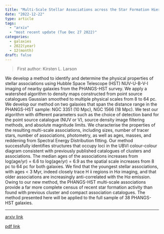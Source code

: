 ```yaml
---
title: "Multi-Scale Stellar Associations across the Star Formation Hierarchy in PHANGS-HST Nearby Galaxies: Methodology and Properties"
date: "2022-12-22"
type: article
tags:
  - "arxiv"
  - "most recent update (Tue Dec 27 2022)"
categories:
  - galaxies
  - 2022(year)
  - 12(month)
draft: false
---
```


> First author: Kirsten L. Larson

 We develop a method to identify and determine the physical properties of
stellar associations using Hubble Space Telescope (HST) NUV-U-B-V-I imaging of
nearby galaxies from the PHANGS-HST survey. We apply a watershed algorithm to
density maps constructed from point source catalogues Gaussian smoothed to
multiple physical scales from 8 to 64 pc. We develop our method on two galaxies
that span the distance range in the PHANGS-HST sample: NGC 3351 (10 Mpc), NGC
1566 (18 Mpc). We test our algorithm with different parameters such as the
choice of detection band for the point source catalogue (NUV or V), source
density image filtering methods, and absolute magnitude limits. We characterise
the properties of the resulting multi-scale associations, including sizes,
number of tracer stars, number of associations, photometry, as well as ages,
masses, and reddening from Spectral Energy Distribution fitting. Our method
successfully identifies structures that occupy loci in the UBVI colour-colour
diagram consistent with previously published catalogues of clusters and
associations. The median ages of the associations increases from log(age/yr) =
6.6 to log(age/yr) = 6.9 as the spatial scale increases from 8 pc to 64 pc for
both galaxies. We find that the youngest stellar associations, with ages < 3
Myr, indeed closely trace H ii regions in H$\alpha$ imaging, and that older
associations are increasingly anti-correlated with the H$\alpha$ emission.
Owing to our new method, the PHANGS-HST multi-scale associations provide a far
more complete census of recent star formation activity than found with previous
cluster and compact association catalogues. The method presented here will be
applied to the full sample of 38 PHANGS-HST galaxies.

---
[arxiv link](http://arxiv.org/abs/2212.11425v1)

[pdf link](http://arxiv.org/pdf/2212.11425v1)